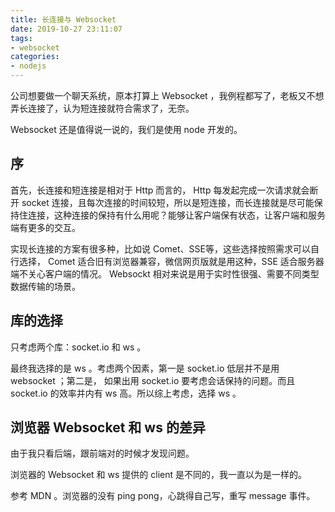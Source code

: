 ```yaml
---
title: 长连接与 Websocket
date: 2019-10-27 23:11:07
tags:
- websocket
categories:
- nodejs
---
```


公司想要做一个聊天系统，原本打算上 Websocket ，我例程都写了，老板又不想弄长连接了，认为短连接就符合需求了，无奈。

Websocket 还是值得说一说的，我们是使用 node 开发的。

<!--more-->

## 序

首先，长连接和短连接是相对于 Http 而言的， Http 每发起完成一次请求就会断开 socket 连接，且每次连接的时间较短，所以是短连接，而长连接就是尽可能保持住连接，这种连接的保持有什么用呢？能够让客户端保有状态，让客户端和服务端有更多的交互。

实现长连接的方案有很多种，比如说 Comet、SSE等，这些选择按照需求可以自行选择， Comet 适合旧有浏览器兼容，微信网页版就是用这种，SSE 适合服务器端不关心客户端的情况。 Websockt 相对来说是用于实时性很强、需要不同类型数据传输的场景。

## 库的选择

只考虑两个库：socket.io 和 ws 。

最终我选择的是 ws 。考虑两个因素，第一是 socket.io 低层并不是用 websocket ；第二是， 如果出用 socket.io 要考虑会话保持的问题。而且 socket.io 的效率并内有 ws 高。所以综上考虑，选择 ws 。

## 浏览器 Websocket 和 ws 的差异

由于我只看后端，跟前端对的时候才发现问题。

浏览器的 Websocket 和 ws 提供的 client 是不同的，我一直以为是一样的。

参考 MDN 。浏览器的没有 ping pong，心跳得自己写，重写 message 事件。

[^https://developer.mozilla.org/zh-CN/docs/Web/API/WebSocket]: MDN websocket 条目

